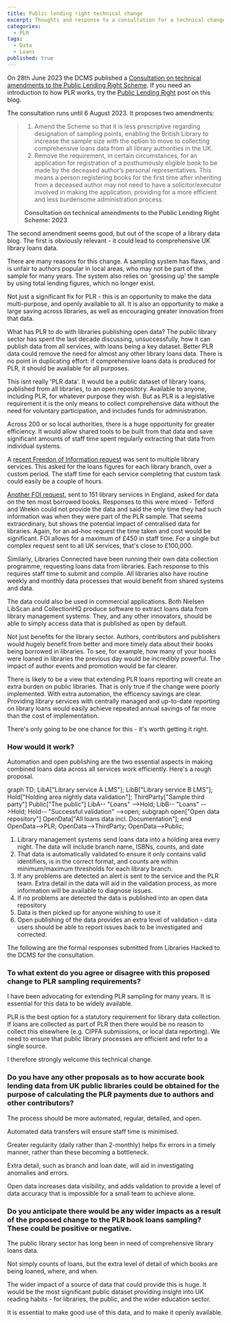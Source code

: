 ```yaml
---
title: Public lending right technical change
excerpt: Thoughts and response to a consultation for a technical change to public lending right
categories:
  - PLR
tags:
  - Data
  - Loans
published: true
---
```


On 28th June 2023 the DCMS published a [Consultation on technical amendments to the Public Lending Right Scheme](https://www.gov.uk/government/consultations/consultation-on-technical-amendments-to-the-public-lending-right-scheme-2023/consultation-on-technical-amendments-to-the-public-lending-right-scheme-2023). If you need an introduction to how PLR works, try the [Public Lending Right](https://blog.librarydata.uk/public-lending-right/) post on this blog.

The consultation runs until 6 August 2023. It proposes two amendments:

> 1. Amend the Scheme so that it is less prescriptive regarding designation of sampling points, enabling the British Library to increase the sample size with the option to move to collecting comprehensive loans data from all library authorities in the UK.
> 2. Remove the requirement, in certain circumstances, for an application for registration of a posthumously eligible book to be made by the deceased author’s personal representatives. This means a person registering books for the first time after inheriting from a deceased author may not need to have a solicitor/executor involved in making the application, providing for a more efficient and less burdensome administration process.
> 
> **Consultation on technical amendments to the Public Lending Right Scheme: 2023**

The second amendment seems good, but out of the scope of a library data blog. The first is obviously relevant - it could lead to comprehensive UK library loans data.

There are many reasons for this change. A sampling system has flaws, and is unfair to authors popular in local areas, who may not be part of the sample for many years. The system also relies on 'grossing up' the sample by using total lending figures, which no longer exist.

Not just a significant fix for PLR - this is an opportunity to make the data multi-purpose, and openly available to all. It is also an opportunity to make a large saving across libraries, as well as encouraging greater innovation from that data.

What has PLR to do with libraries publishing open data? The public library sector has spent the last decade discussing, unsuccessfully, how it can publish data from all services, with loans being a key dataset. Better PLR data could remove the need for almost any other library loans data. There is no point in duplicating effort: if comprehensive loans data is produced for PLR, it should be available for all purposes.

This isnt really 'PLR data'. It would be a public dataset of library loans, published from all libraries, to an open repository. Available to anyone, including PLR, for whatever purpose they wish. But as PLR is a legislative requirement it is the only means to collect comprehensive data without the need for voluntary participation, and includes funds for administration.

Across 200 or so local authorities, there is a huge opportunity for greater efficiency. It would allow shared tools to be built from that data and save significant amounts of staff time spent regularly extracting that data from individual systems.

A [recent Freedon of Information request](https://www.whatdotheyknow.com/request/request_for_total_book_issues_by_2) was sent to multiple library services. This asked for the loans figures for each library branch, over a custom period. The staff time for each service completing that custom task could easily be a couple of hours.

[Another FOI request](https://www.whatdotheyknow.com/request/top_10_most_popular_library_book_127), sent to 151 library services in England, asked for data on the ten most borrowed books. Responses to this were mixed - Telford and Wrekin could not provide the data and said the only time they had such information was when they were part of the PLR sample. That seems extraordinary, but shows the potential impact of centralised data for libraries. Again, for an ad-hoc request the time taken and cost would be significant. FOI allows for a maximum of £450 in staff time. For a single but complex request sent to all UK services, that's close to £100,000.

Similarly, Libraries Connected have been running their own data collection programme, requesting loans data from libraries. Each response to this requires staff time to submit and compile. All libraries also have routine weekly and monthly data processes that would benefit from shared systems and data.

The data could also be used in commercial applications. Both Nielsen LibScan and CollectionHQ produce software to extract loans data from library management systems. They, and any other innovators, should be able to simply access data that is published as open by default.

Not just benefits for the library sector. Authors, contributors and publishers would hugely benefit from better and more timely data about their books being borrowed in libraries. To see, for example, how many of your books were loaned in libraries the previous day would be incredibly powerful. The impact of author events and promotion would be far clearer.

There is likely to be a view that extending PLR loans reporting will create an extra burden on public libraries. That is only true if the change were poorly implemented. With extra automation, the efficency savings are clear. Providing library services with centrally managed and up-to-date reporting on library loans would easily achieve repeated annual savings of far more than the cost of implementation.

There's only going to be one chance for this - it's worth getting it right.

### How would it work?

Automation and open publishing are the two essential aspects in making combined loans data across all services work efficiently. Here's a rough proposal.

<div class="mermaid">
  graph TD;
      LibA["Library service A
        LMS"];
      LibB["Library service B
      LMS"];
      Hold["Holding area
        nightly data validation"];
      ThirdParty["Sample third party"]
      Public["The public"]
      LibA-- "Loans" -->Hold;
      LibB-- "Loans" -->Hold;
      Hold-- "Successful validation" -->open;
      subgraph open["Open data repository"]
      OpenData["All loans data
        incl. Documentation"];
      end
      OpenData-->PLR;
      OpenData-->ThirdParty;
      OpenData-->Public;
</div>

1. Library management systems send loans data into a holding area every night. The data will include branch name, ISBNs, counts, and date
2. That data is automatically validated to ensure it only contains valid identifiers, is in the correct format, and counts are within minimum/maximum thresholds for each library branch.
3. If any problems are detected an alert is sent to the service and the PLR team. Extra detail in the data will aid in the validation process, as more information will be available to diagnose issues.
4. If no problems are detected the data is published into an open data repository
5. Data is then picked up for anyone wishing to use it
6. Open publishing of the data provides an extra level of validation - data users should be able to report issues back to be investigated and corrected.

The following are the formal responses submitted from Libraries Hacked to the DCMS for the consultation.

### To what extent do you agree or disagree with this proposed change to PLR sampling requirements?

I have been advocating for extending PLR sampling for many years. It is essential for this data to be widely available.

PLR is the best option for a statutory requirement for library data collection. If loans are collected as part of PLR then there would be no reason to collect this elsewhere (e.g. CIPFA submissions, or local data reporting). We need to ensure that public library processes are efficient and refer to a single source.

I therefore strongly welcome this technical change. 


### Do you have any other proposals as to how accurate book lending data from UK public libraries could be obtained for the purpose of calculating the PLR payments due to authors and other contributors?

The process should be more automated, regular, detailed, and open.

Automated data transfers will ensure staff time is minimised.

Greater regularity (daily rather than 2-monthly) helps fix errors in a timely manner, rather than these becoming a bottleneck.

Extra detail, such as branch and loan date, will aid in investigating anomalies and errors.

Open data increases data visibility, and adds validation to provide a level of data accuracy that is impossible for a small team to achieve alone.


### Do you anticipate there would be any wider impacts as a result of the proposed change to the PLR book loans sampling? These could be positive or negative.

The public library sector has long been in need of comprehensive library loans data.

Not simply counts of loans, but the extra level of detail of which books are being loaned, where, and when.

The wider impact of a source of data that could provide this is huge. It would be the most significant public dataset providing insight into UK reading habits - for libraries, the public, and the wider education sector.

It is essential to make good use of this data, and to make it openly available.
